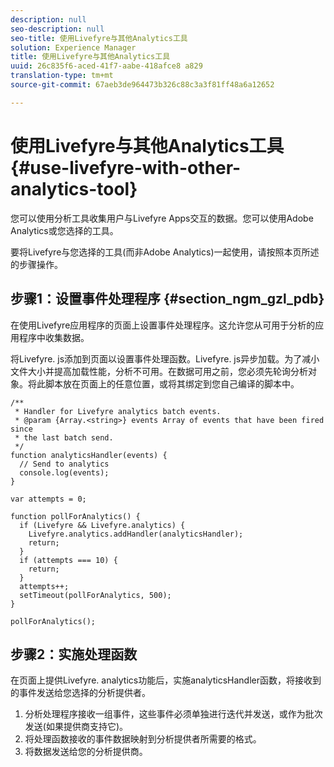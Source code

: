 ```yaml
---
description: null
seo-description: null
seo-title: 使用Livefyre与其他Analytics工具
solution: Experience Manager
title: 使用Livefyre与其他Analytics工具
uuid: 26c835f6-aced-41f7-aabe-418afce8 a829
translation-type: tm+mt
source-git-commit: 67aeb3de964473b326c88c3a3f81ff48a6a12652

---
```



# 使用Livefyre与其他Analytics工具{#use-livefyre-with-other-analytics-tool}

您可以使用分析工具收集用户与Livefyre Apps交互的数据。您可以使用Adobe Analytics或您选择的工具。

要将Livefyre与您选择的工具(而非Adobe Analytics)一起使用，请按照本页所述的步骤操作。

## 步骤1：设置事件处理程序 {#section_ngm_gzl_pdb}

在使用Livefyre应用程序的页面上设置事件处理程序。这允许您从可用于分析的应用程序中收集数据。

将Livefyre. js添加到页面以设置事件处理函数。Livefyre. js异步加载。为了减小文件大小并提高加载性能，分析不可用。在数据可用之前，您必须先轮询分析对象。将此脚本放在页面上的任意位置，或将其绑定到您自己编译的脚本中。

```
/** 
 * Handler for Livefyre analytics batch events. 
 * @param {Array.<string>} events Array of events that have been fired since 
 * the last batch send. 
 */ 
function analyticsHandler(events) { 
  // Send to analytics 
  console.log(events); 
} 
 
var attempts = 0; 
 
function pollForAnalytics() { 
  if (Livefyre && Livefyre.analytics) { 
    Livefyre.analytics.addHandler(analyticsHandler); 
    return; 
  } 
  if (attempts === 10) { 
    return; 
  } 
  attempts++; 
  setTimeout(pollForAnalytics, 500); 
} 
 
pollForAnalytics(); 
```

## 步骤2：实施处理函数

在页面上提供Livefyre. analytics功能后，实施analyticsHandler函数，将接收到的事件发送给您选择的分析提供者。

1. 分析处理程序接收一组事件，这些事件必须单独进行迭代并发送，或作为批次发送(如果提供商支持它)。
1. 将处理函数接收的事件数据映射到分析提供者所需要的格式。
1. 将数据发送给您的分析提供商。

